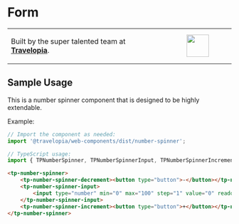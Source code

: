 # Form

<table width="100%">
	<tr>
		<td align="left" width="70%">
        <p>Built by the super talented team at <strong><a href="https://www.travelopia.com/work-with-us/">Travelopia</a></strong>.</p>
		</td>
		<td align="center" width="30%">
			<img src="https://www.travelopia.com/wp-content/themes/travelopia/assets/svg/logo-travelopia-circle.svg" width="50" />
		</td>
	</tr>
</table>

## Sample Usage

This is a number spinner component that is designed to be highly extendable.

Example:

```js
// Import the component as needed:
import '@travelopia/web-components/dist/number-spinner';

// TypeScript usage:
import { TPNumberSpinner, TPNumberSpinnerInput, TPNumberSpinnerIncrement, TPNumberSpinnerDecrement } from '@travelopia/web-components';

```

```html
<tp-number-spinner>
	<tp-number-spinner-decrement><button type="button">-</button></tp-number-spinner-decrement>
	<tp-number-spinner-input>
		<input type="number" min="0" max="100" step="1" value="0" readonly />
	</tp-number-spinner-input>
	<tp-number-spinner-increment><button type="button">+</button></tp-number-spinner-increment>
</tp-number-spinner>
```
